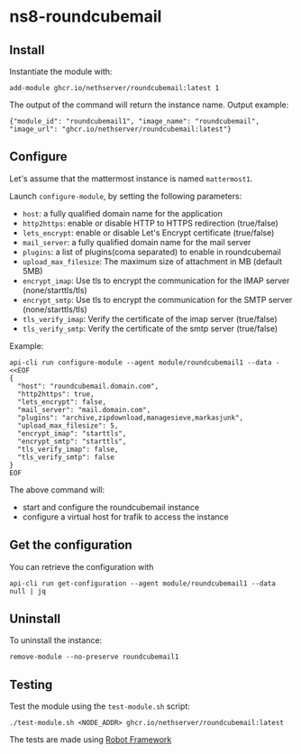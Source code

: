 # ns8-roundcubemail

## Install

Instantiate the module with:

    add-module ghcr.io/nethserver/roundcubemail:latest 1

The output of the command will return the instance name.
Output example:

    {"module_id": "roundcubemail1", "image_name": "roundcubemail", "image_url": "ghcr.io/nethserver/roundcubemail:latest"}

## Configure

Let's assume that the mattermost instance is named `mattermost1`.

Launch `configure-module`, by setting the following parameters:
- `host`: a fully qualified domain name for the application
- `http2https`: enable or disable HTTP to HTTPS redirection (true/false)
- `lets_encrypt`: enable or disable Let's Encrypt certificate (true/false)
- `mail_server`: a fully qualified domain name for the mail server
- `plugins`: a list of plugins(coma separated) to enable in roundcubemail
- `upload_max_filesize`: The maximum size of attachment in MB (default 5MB)
- `encrypt_imap`: Use tls to encrypt the communication for the IMAP server (none/starttls/tls)
- `encrypt_smtp`: Use tls to encrypt the communication for the SMTP server (none/starttls/tls)
- `tls_verify_imap`: Verify the certificate of the imap server (true/false)
- `tls_verify_smtp`: Verify the certificate of the smtp server (true/false)

Example:

```
api-cli run configure-module --agent module/roundcubemail1 --data - <<EOF
{
  "host": "roundcubemail.domain.com",
  "http2https": true,
  "lets_encrypt": false,
  "mail_server": "mail.domain.com",
  "plugins": "archive,zipdownload,managesieve,markasjunk",
  "upload_max_filesize": 5,
  "encrypt_imap": "starttls",
  "encrypt_smtp": "starttls",
  "tls_verify_imap": false,
  "tls_verify_smtp": false
}
EOF
```

The above command will:
- start and configure the roundcubemail instance
- configure a virtual host for trafik to access the instance

## Get the configuration
You can retrieve the configuration with

```
api-cli run get-configuration --agent module/roundcubemail1 --data null | jq
```

## Uninstall

To uninstall the instance:

    remove-module --no-preserve roundcubemail1

## Testing

Test the module using the `test-module.sh` script:


    ./test-module.sh <NODE_ADDR> ghcr.io/nethserver/roundcubemail:latest

The tests are made using [Robot Framework](https://robotframework.org/)
